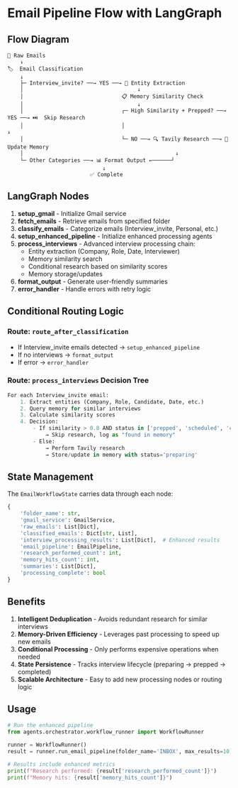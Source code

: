 # Email Pipeline Flow with LangGraph

## Flow Diagram

```
📧 Raw Emails
    ↓
🏷️  Email Classification
    ↓
    ├─ Interview_invite? ──→ YES ──→ 🧠 Entity Extraction
    │                                    ↓
    │                               📋 Memory Similarity Check
    │                                    ↓
    │                               ┌─ High Similarity + Prepped? ──→ YES ──→ ⏭️  Skip Research
    │                               │                                          ↓
    │                               └─ NO ──→ 🔍 Tavily Research ──→ 💾 Update Memory
    │                                                ↓
    └─ Other Categories ──→ 📊 Format Output ←──────┘
                              ↓
                          ✅ Complete
```

## LangGraph Nodes

1. **setup_gmail** - Initialize Gmail service
2. **fetch_emails** - Retrieve emails from specified folder
3. **classify_emails** - Categorize emails (Interview_invite, Personal, etc.)
4. **setup_enhanced_pipeline** - Initialize enhanced processing agents
5. **process_interviews** - Advanced interview processing chain:
   - Entity extraction (Company, Role, Date, Interviewer)
   - Memory similarity search
   - Conditional research based on similarity scores
   - Memory storage/updates
6. **format_output** - Generate user-friendly summaries
7. **error_handler** - Handle errors with retry logic

## Conditional Routing Logic

### Route: `route_after_classification`
- If Interview_invite emails detected → `setup_enhanced_pipeline`
- If no interviews → `format_output`
- If error → `error_handler`

### Route: `process_interviews` Decision Tree
```python
For each Interview_invite email:
    1. Extract entities (Company, Role, Candidate, Date, etc.)
    2. Query memory for similar interviews
    3. Calculate similarity scores
    4. Decision:
        - If similarity > 0.8 AND status in ['prepped', 'scheduled', 'completed']:
            → Skip research, log as "found in memory"
        - Else:
            → Perform Tavily research
            → Store/update in memory with status='preparing'
```

## State Management

The `EmailWorkflowState` carries data through each node:

```python
{
    'folder_name': str,
    'gmail_service': GmailService,
    'raw_emails': List[Dict],
    'classified_emails': Dict[str, List],
    'interview_processing_results': List[Dict],  # Enhanced results
    'email_pipeline': EmailPipeline,
    'research_performed_count': int,
    'memory_hits_count': int,
    'summaries': List[Dict],
    'processing_complete': bool
}
```

## Benefits

1. **Intelligent Deduplication** - Avoids redundant research for similar interviews
2. **Memory-Driven Efficiency** - Leverages past processing to speed up new emails
3. **Conditional Processing** - Only performs expensive operations when needed
4. **State Persistence** - Tracks interview lifecycle (preparing → prepped → completed)
5. **Scalable Architecture** - Easy to add new processing nodes or routing logic

## Usage

```python
# Run the enhanced pipeline
from agents.orchestrator.workflow_runner import WorkflowRunner

runner = WorkflowRunner()
result = runner.run_email_pipeline(folder_name='INBOX', max_results=10)

# Results include enhanced metrics
print(f"Research performed: {result['research_performed_count']}")
print(f"Memory hits: {result['memory_hits_count']}")
```
